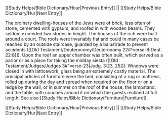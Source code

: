 [[Study Helps/Bible Dictionary/Hour|Previous Entry]]  ||  [[Study Helps/Bible Dictionary/Hur|Next Entry]]

 The ordinary dwelling-houses of the Jews were of brick, less often of stone, cemented with gypsum, and roofed in with wooden beams. They seldom exceeded two stories in height. The houses of the rich were built around a court. The roofs were invariably flat and could in many cases be reached by an outside staircase, guarded by a balustrade to prevent accidents ([[Old Testament/Deuteronomy/Deuteronomy 22#^verse-8|Deut. 22:8]]). Upon the roof an upper chamber was often built, which served as a parlor or as a place for taking the midday siesta ([[Old Testament/Judges/Judges 3#^verse-23|Judg. 3:23, 25]]). Windows were closed in with latticework, glass being an extremely costly material. The principal articles of furniture were the bed, consisting of a rug or mattress, rolled up during the day and spread when required on the floor or on a ledge by the wall, or in summer on the roof of the house; the lampstand; and the table, with couches around it on which the guests reclined at full length. See also [[Study Helps/Bible Dictionary/Furniture|Furniture]].

[[Study Helps/Bible Dictionary/Hour|Previous Entry]]  ||  [[Study Helps/Bible Dictionary/Hur|Next Entry]]
